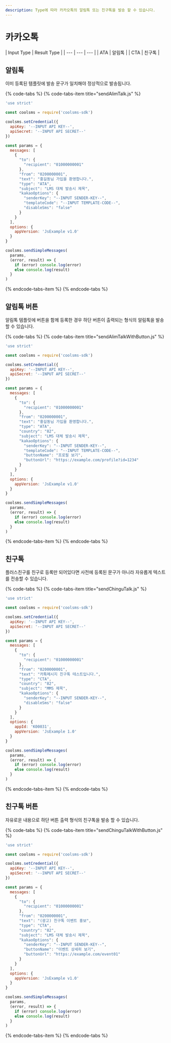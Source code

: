 ```yaml
---
description: Type에 따라 카카오톡의 알림톡 또는 친구톡을 발송 할 수 있습니다.
---
```


# 카카오톡

| Input Type | Result Type |
| --- | --- | --- |
| ATA | 알림톡 |
| CTA | 친구톡 |

## 알림톡

이미 등록된 템플릿에 발송 문구가 일치해야 정상적으로 발송됩니다.

{% code-tabs %}
{% code-tabs-item title="sendAlimTalk.js" %}
```javascript
'use strict'

const coolsms = require('coolsms-sdk')

coolsms.setCredential({
  apiKey: '--INPUT API KEY--',
  apiSecret: '--INPUT API SECRET--'
})

const params = {
  messages: [
    {
      "to": {
        "recipient": "01000000001"
      },
      "from": "0200000001",
      "text": "홍길동님 가입을 환영합니다.",
      "type": "ATA",
      "subject": "LMS 대체 발송시 제목",
      "kakaoOptions": {
        "senderKey": "--INPUT SENDER-KEY--",
        "templateCode": "--INPUT TEMPLATE-CODE--",        
        "disableSms": "false"
      }
    }
  ],
  options: {
    appVersion: 'JsExample v1.0'
  }
}

coolsms.sendSimpleMessages(
  params,
  (error, result) => {
    if (error) console.log(error)
    else console.log(result)
  }
)
```
{% endcode-tabs-item %}
{% endcode-tabs %}

## 알림톡 버튼

알림톡 템플릿에 버튼을 함께 등록한 경우 하단 버튼이 출력되는 형식의 알림톡을 발송 할 수 있습니다.

{% code-tabs %}
{% code-tabs-item title="sendAlimTalkWithButton.js" %}
```javascript
'use strict'

const coolsms = require('coolsms-sdk')

coolsms.setCredential({
  apiKey: '--INPUT API KEY--',
  apiSecret: '--INPUT API SECRET--'
})

const params = {
  messages: [
    {
      "to": {
        "recipient": "01000000001"
      },
      "from": "0200000001",
      "text": "홍길동님 가입을 환영합니다.",
      "type": "ATA",
      "country": "82",
      "subject": "LMS 대체 발송시 제목",
      "kakaoOptions": {
        "senderKey": "--INPUT SENDER-KEY--",
        "templateCode": "--INPUT TEMPLATE-CODE--",   
        "buttonName": "프로필 보기",
        "buttonUrl": "https://example.com/profile?id=1234"
      }
    }
  ],
  options: {
    appVersion: 'JsExample v1.0'
  }
}

coolsms.sendSimpleMessages(
  params,
  (error, result) => {
    if (error) console.log(error)
    else console.log(result)
  }
)
```
{% endcode-tabs-item %}
{% endcode-tabs %}

## 친구톡

플러스친구를 친구로 등록만 되어있다면 사전에 등록된 문구가 아니라 자유롭게 텍스트를 전송할 수 있습니다.

{% code-tabs %}
{% code-tabs-item title="sendChinguTalk.js" %}
```javascript
'use strict'

const coolsms = require('coolsms-sdk')

coolsms.setCredential({
  apiKey: '--INPUT API KEY--',
  apiSecret: '--INPUT API SECRET--'
})

const params = {
  messages: [
    {
      "to": {
        "recipient": "01000000001"
      },
      "from": "0200000001",
      "text": "카톡메시지 친구톡 테스트입니다.",
      "type": "CTA",
      "country": "82",
      "subject": "MMS 제목",
      "kakaoOptions": {
        "senderKey": "--INPUT SENDER-KEY--",
        "disableSms": "false"
      }
    }
  ],
  options: {
    appId: 'K00031',
    appVersion: 'JsExample 1.0'
  }
}

coolsms.sendSimpleMessages(
  params,
  (error, result) => {
    if (error) console.log(error)
    else console.log(result)
  }
)
```
{% endcode-tabs-item %}
{% endcode-tabs %}

## 친구톡 버튼

자유로운 내용으로 하단 버튼 출력 형식의 친구톡을 발송 할 수 있습니다.

{% code-tabs %}
{% code-tabs-item title="sendChinguTalkWithButton.js" %}
```javascript
'use strict'

const coolsms = require('coolsms-sdk')

coolsms.setCredential({
  apiKey: '--INPUT API KEY--',
  apiSecret: '--INPUT API SECRET--'
})

const params = {
  messages: [
    {
      "to": {
        "recipient": "01000000001"
      },
      "from": "0200000001",
      "text": "(광고) 친구톡 이벤트 홍보",
      "type": "CTA",
      "country": "82",
      "subject": "LMS 대체 발송시 제목",
      "kakaoOptions": {
        "senderKey": "--INPUT SENDER-KEY--",
        "buttonName": "이벤트 상세히 보기",
        "buttonUrl": "https://example.com/event01"
      }
    }
  ],
  options: {
    appVersion: 'JsExample v1.0'
  }
}

coolsms.sendSimpleMessages(
  params,
  (error, result) => {
    if (error) console.log(error)
    else console.log(result)
  }
)
```
{% endcode-tabs-item %}
{% endcode-tabs %}

